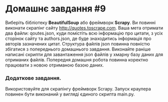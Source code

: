 # Домашнє завдання #9
Виберіть бібліотеку __BeautifulSoup__ або фреймворк __Scrapy__. Ви повинні виконати скрапінг сайту http://quotes.toscrape.com. Ваша мета отримати два файли: qoutes.json, куди помістіть всю інформацію про цитати, з усіх сторінок сайту та authors.json, де буде знаходитись інформація про авторів зазначених цитат. Структура файлів json повинна повністю збігатися з попереднього домашнього завдання. Виконайте раніше написані скрипти для завантаження json файлів у хмарну базу даних для отриманих файлів. Попередня домашня робота повинна коректно працювати з новою отриманою базою даних.

### Додаткове завдання.
Використовуйте для скрапінгу фреймворк Scrapy. Запуск краулера повинен бути виконаний у вигляді єдиного скрипта main.py.